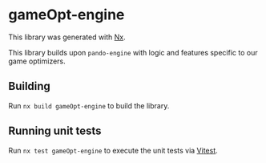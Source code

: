 # gameOpt-engine

This library was generated with [Nx](https://nx.dev).

This library builds upon `pando-engine` with logic and features specific to our game optimizers.

## Building

Run `nx build gameOpt-engine` to build the library.

## Running unit tests

Run `nx test gameOpt-engine` to execute the unit tests via [Vitest](https://vitest.dev/).
